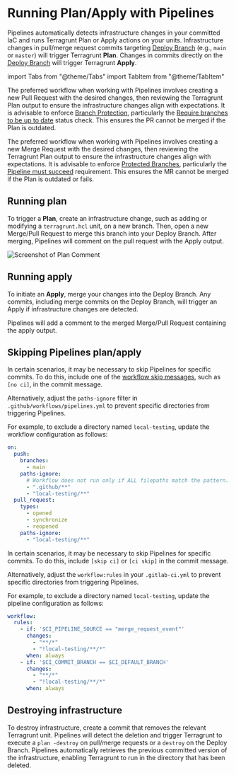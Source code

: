 # Running Plan/Apply with Pipelines

Pipelines automatically detects infrastructure changes in your committed IaC and runs Terragrunt Plan or Apply actions on your units. Infrastructure changes in pull/merge request commits targeting [Deploy Branch](/2.0/reference/pipelines/configurations-as-code/api#deploy_branch_name) (e.g., `main` or `master`) will trigger Terragrunt **Plan**. Changes in commits directly on the [Deploy Branch](/2.0/reference/pipelines/configurations-as-code/api#deploy_branch_name) will trigger Terragrunt **Apply**.

import Tabs from "@theme/Tabs"
import TabItem from "@theme/TabItem"

<Tabs>
<TabItem value="github" label="GitHub" default>

The preferred workflow when working with Pipelines involves creating a new Pull Request with the desired changes, then reviewing the Terragrunt Plan output to ensure the infrastructure changes align with expectations. It is advisable to enforce [Branch Protection](/2.0/docs/pipelines/installation/branch-protection/#recommended-settings), particularly the [Require branches to be up to date](https://docs.github.com/en/repositories/configuring-branches-and-merges-in-your-repository/managing-protected-branches/about-protected-branches#require-status-checks-before-merging) status check. This ensures the PR cannot be merged if the Plan is outdated.

</TabItem>
<TabItem value="gitlab" label="GitLab">

The preferred workflow when working with Pipelines involves creating a new Merge Request with the desired changes, then reviewing the Terragrunt Plan output to ensure the infrastructure changes align with expectations. It is advisable to enforce [Protected Branches](https://docs.gitlab.com/ee/user/project/protected_branches.html), particularly the [Pipeline must succeed](https://docs.gitlab.com/user/project/merge_requests/status_checks/#view-the-status-checks-on-a-project) requirement. This ensures the MR cannot be merged if the Plan is outdated or fails.

</TabItem>
</Tabs>

## Running plan

To trigger a **Plan**, create an infrastructure change, such as adding or modifying a `terragrunt.hcl` unit, on a new branch. Then, open a new Merge/Pull Request to merge this branch into your Deploy Branch. After merging, Pipelines will comment on the pull request with the Apply output.

![Screenshot of Plan Comment](/img/pipelines/guides/plan-comment.png)

## Running apply

To initiate an **Apply**, merge your changes into the Deploy Branch. Any commits, including merge commits on the Deploy Branch, will trigger an Apply if infrastructure changes are detected.

Pipelines will add a comment to the merged Merge/Pull Request containing the apply output.

## Skipping Pipelines plan/apply

<Tabs>
<TabItem value="github" label="GitHub" default>

In certain scenarios, it may be necessary to skip Pipelines for specific commits. To do this, include one of the [workflow skip messages](https://docs.github.com/en/actions/managing-workflow-runs-and-deployments/managing-workflow-runs/skipping-workflow-runs), such as `[no ci]`, in the commit message.

Alternatively, adjust the `paths-ignore` filter in `.github/workflows/pipelines.yml` to prevent specific directories from triggering Pipelines.

For example, to exclude a directory named `local-testing`, update the workflow configuration as follows:

```yaml title=".github/workflows/pipelines.yml"
on:
  push:
    branches:
      - main
    paths-ignore:
      # Workflow does not run only if ALL filepaths match the pattern. See https://docs.github.com/en/actions/using-workflows/workflow-syntax-for-github-actions#example-excluding-paths
      - ".github/**"
      - "local-testing/**"
  pull_request:
    types:
      - opened
      - synchronize
      - reopened
    paths-ignore:
      - "local-testing/**"
```

</TabItem>
<TabItem value="gitlab" label="GitLab">

In certain scenarios, it may be necessary to skip Pipelines for specific commits. To do this, include `[skip ci]` or `[ci skip]` in the commit message.

Alternatively, adjust the `workflow:rules` in your `.gitlab-ci.yml` to prevent specific directories from triggering Pipelines.

For example, to exclude a directory named `local-testing`, update the pipeline configuration as follows:

```yaml title=".gitlab-ci.yml"
workflow:
  rules:
    - if: '$CI_PIPELINE_SOURCE == "merge_request_event"'
      changes:
        - "**/*"
        - "!local-testing/**/*"
      when: always
    - if: '$CI_COMMIT_BRANCH == $CI_DEFAULT_BRANCH'
      changes:
        - "**/*"
        - "!local-testing/**/*"
      when: always
```

</TabItem>
</Tabs>

## Destroying infrastructure

To destroy infrastructure, create a commit that removes the relevant Terragrunt unit. Pipelines will detect the deletion and trigger Terragrunt to execute a `plan -destroy` on pull/merge requests or a `destroy` on the Deploy Branch. Pipelines automatically retrieves the previous committed version of the infrastructure, enabling Terragrunt to run in the directory that has been deleted.
